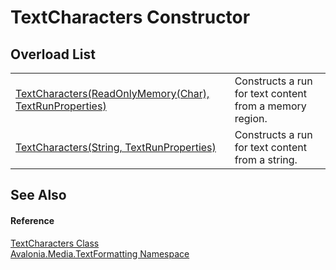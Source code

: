 # TextCharacters Constructor


## Overload List
<table>
<tr>
<td><a href="M_Avalonia_Media_TextFormatting_TextCharacters__ctor">TextCharacters(ReadOnlyMemory(Char), TextRunProperties)</a></td>
<td>Constructs a run for text content from a memory region.</td>
</tr>
<tr>
<td><a href="M_Avalonia_Media_TextFormatting_TextCharacters__ctor_1">TextCharacters(String, TextRunProperties)</a></td>
<td>Constructs a run for text content from a string.</td>
</tr>
</table>

## See Also


#### Reference
<a href="T_Avalonia_Media_TextFormatting_TextCharacters">TextCharacters Class</a>  
<a href="N_Avalonia_Media_TextFormatting">Avalonia.Media.TextFormatting Namespace</a>  

